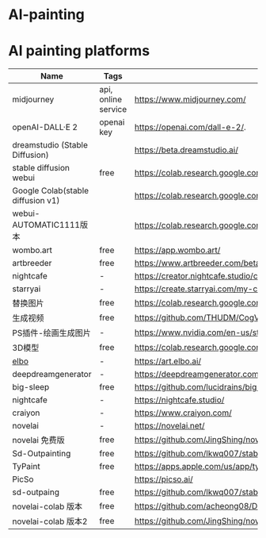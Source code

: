 # AI-painting

# AI painting platforms

|Name                   | Tags   |URL                                                                                                                       |
|-----------------------|-----------|-----------------------------------------------------------------------------------------------------------|
|midjourney             |api, online service|https://www.midjourney.com/ |
|openAI-DALL·E 2        |openai key | https://openai.com/dall-e-2/.   |
|dreamstudio (Stable Diffusion) | | https://beta.dreamstudio.ai/   |
|stable diffusion webui                  |free      |https://colab.research.google.com/github/altryne/sd-webui-colab/blob/main/Stable_Diffusion_WebUi_Altryne.ipynb |
|Google Colab(stable diffusion v1)       |    |https://colab.research.google.com/github/huggingface/notebooks/blob/main/diffusers/stable_diffusion.ipynb#scrollTo=yEErJFjlrSWS|
|webui-AUTOMATIC1111版本  |      |https://colab.research.google.com/drive/1Iy-xW9t1-OQWhb0hNxueGij8phCyluOh |
|wombo.art              |free      |https://app.wombo.art/                                                                                                         |           
|artbreeder             |free      |https://www.artbreeder.com/beta/collage                                                                                        |
|nightcafe              |-       |https://creator.nightcafe.studio/create/text-to-image?algo=stable                                                              |
|starryai               |-       |https://create.starryai.com/my-creations                                                                                       |
|替换图片                   |free      |https://colab.research.google.com/drive/1R2HJvufacjy7GNrGCwgSE3LbQBk5qcS3?usp=sharing                                          |
|生成视频                   |free      |https://github.com/THUDM/CogVideo                                                                                              |
|PS插件-绘画生成图片            |-       |https://www.nvidia.com/en-us/studio/canvas/                                                                                    |
|3D模型                   |free      |https://colab.research.google.com/drive/1u5-zA330gbNGKVfXMW5e3cmllbfafNNB?usp=sharing                                          |
|[elbo](https://art.elbo.ai/lbo)|-       |https://art.elbo.ai/                                                                                                           |
|deepdreamgenerator|-       |https://deepdreamgenerator.com/                                                                                                           |
|big-sleep|free       |https://github.com/lucidrains/big-sleep/                                                                                                           |
|nightcafe|-       |https://nightcafe.studio/                                                                                                           |
|craiyon|-       |https://www.craiyon.com/                                                                                                           |
|novelai|-       |https://novelai.net/                                                                                                           |
|novelai 免费版|free |https://github.com/JingShing/novelai-colab-ver |
|Sd-Outpainting|free |https://github.com/lkwq007/stablediffusion-infinity |
|TyPaint|free |https://apps.apple.com/us/app/typaint-you-type-ai-paints/id1624024392 |
|PicSo|  |https://picso.ai/ |
|sd-outpaing|free |https://github.com/lkwq007/stablediffusion-infinity |
|novelai-colab 版本|free |https://github.com/acheong08/Diffusion-ColabUI |
|novelai-colab 版本2|free |https://github.com/JingShing/novelai-colab-ver |


